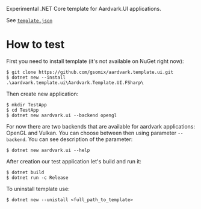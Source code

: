 Experimental .NET Core template for Aardvark.UI applications.

See [`template.json`](./Aardvark.Template.UI.FSharp/.template.config/template.json)

# How to test

First you need to install template (it's not available on NuGet right now):

```
$ git clone https://github.com/gsomix/aardvark.template.ui.git
$ dotnet new --install .\aardvark.template.ui\Aardvark.Template.UI.FSharp\
```

Then create new application:

```
$ mkdir TestApp
$ cd TestApp
$ dotnet new aardvark.ui --backend opengl
```

For now there are two backends that are available for aardvark applications: OpenGL and Vulkan.
You can choose between then using parameter `--backend`. You can see description of the parameter:

```
$ dotnet new aardvark.ui --help
```

After creation our test application let's build and run it:

```
$ dotnet build
$ dotnet run -c Release
```

To uninstall template use:

```
$ dotnet new --unistall <full_path_to_template>
```
